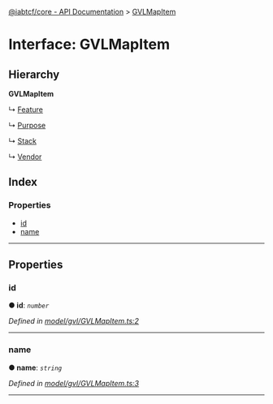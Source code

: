 [@iabtcf/core - API Documentation](../README.md) > [GVLMapItem](../interfaces/gvlmapitem.md)

# Interface: GVLMapItem

## Hierarchy

**GVLMapItem**

↳  [Feature](feature.md)

↳  [Purpose](purpose.md)

↳  [Stack](stack.md)

↳  [Vendor](vendor.md)

## Index

### Properties

* [id](gvlmapitem.md#id)
* [name](gvlmapitem.md#name)

---

## Properties

<a id="id"></a>

###  id

**● id**: *`number`*

*Defined in [model/gvl/GVLMapItem.ts:2](https://github.com/chrispaterson/iabtcf-es/blob/c2fc731/modules/core/src/model/gvl/GVLMapItem.ts#L2)*

___
<a id="name"></a>

###  name

**● name**: *`string`*

*Defined in [model/gvl/GVLMapItem.ts:3](https://github.com/chrispaterson/iabtcf-es/blob/c2fc731/modules/core/src/model/gvl/GVLMapItem.ts#L3)*

___

